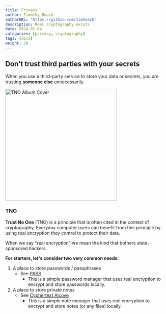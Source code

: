 ```yaml
---
title: Privacy
author: Timothy Beach
authorURL: "https://github.com/timbeach"
description: Real cryptography exists
date: 2024-01-04
categories: [privacy, cryptography]
tags: [docs]
weight: 20
---
```


## Don't trust third parties with your secrets

When you use a third-party service to store your data or secrets, you are trusting __someone else__ unnecessarily. 

<!-- ![Trust No One](/images/tno-album.png) -->
<img src="/images/tno-album.png" alt="TNO Album Cover" width="350" />

<!-- <div style="text-align: center;">
    <img src="/images/tno-album.png" alt="TNO Album Cover" width="350" style="display: block; margin: auto;" />
</div> -->

### TNO

__Trust No One__ (TNO) is a principle that is often cited in the context of cryptography. 
Everyday computer users can benefit from this principle by using real encryption they control to protect their data.

When we say "real encryption" we mean the kind that bothers state-sponsored hackers.

__For starters, let's consider two very common needs:__
1. A place to store passwords / passphrases 
    - See [PASS](/docs/privacy/pass/)
        - This is a simple password manager that uses real encryption to encrypt and store passwords locally.
2. A place to store private notes 
    - See [Cyphertext Alcove](/docs/privacy/cyphertext-alcove/)
        - This is a simple note manager that uses real encryption to encrypt and store notes (or any files) locally.

